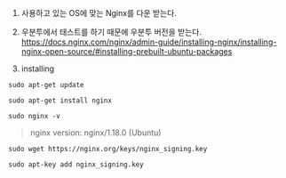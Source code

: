 1. 사용하고 있는 OS에 맞는 Nginx를 다운 받는다.

2. 우분투에서 태스트를 하기 때문에 우분투 버전을 받는다.
https://docs.nginx.com/nginx/admin-guide/installing-nginx/installing-nginx-open-source/#installing-prebuilt-ubuntu-packages

3. installing
```
sudo apt-get update
```

```
sudo apt-get install nginx
```

```
sudo nginx -v
```
> nginx version: nginx/1.18.0 (Ubuntu)

```
sudo wget https://nginx.org/keys/nginx_signing.key
```

```
sudo apt-key add nginx_signing.key
```
